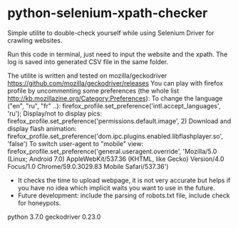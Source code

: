 # python-selenium-xpath-checker
Simple utilite to double-check yourself while using Selenium Driver for crawling websites.

Run this code in terminal, just need to input the website and the xpath. The log is saved into generated CSV file in the same folder.

The utilite is written and tested on mozilla/geckodriver https://github.com/mozilla/geckodriver/releases
You can play with firefox profile by uncommenting some preferences (the whole list http://kb.mozillazine.org/Category:Preferences):
  To change the language ("en", "ru", "fr" ..):  firefox_profile.set_preference('intl.accept_languages', 'ru'); 
  Display/not to display pics:                   firefox_profile.set_preference('permissions.default.image', 2)
  Download and display flash animation:          firefox_profile.set_preference('dom.ipc.plugins.enabled.libflashplayer.so', 'false')
  To switch user-agent to "mobile" view:         firefox_profile.set_preference('general.useragent.override', 'Mozilla/5.0 (Linux; Android 7.0)      AppleWebKit/537.36 (KHTML, like Gecko) Version/4.0 Focus/1.0 Chrome/59.0.3029.83 Mobile Safari/537.36')


+ It checks the time to upload webpage, it is not very accurate but helps if you have no idea which implicit waits you want to use in the future.
+ Future development: include the parsing of robots.txt file, include check for honeypots.

python 3.7.0
geckodriver 0.23.0
